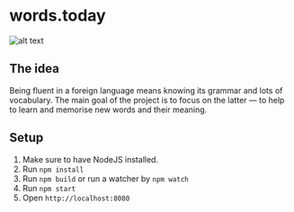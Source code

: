 # words.today

![alt text](http://i.imgur.com/4IXrcPy.jpg?1 "words.today")

## The idea
Being fluent in a foreign language means knowing its grammar and lots of vocabulary. The main goal of the project is to focus on the latter — to help to learn and memorise new words and their meaning.

## Setup

1. Make sure to have NodeJS installed.
2. Run `npm install`
3. Run `npm build` or run a watcher by `npm watch`
4. Run `npm start`
5. Open `http://localhost:8080`
